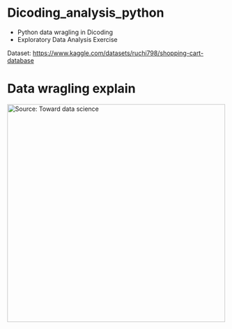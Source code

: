 # Dicoding_analysis_python
- Python data wragling in Dicoding
- Exploratory Data Analysis Exercise

Dataset: https://www.kaggle.com/datasets/ruchi798/shopping-cart-database

# Data wragling explain
<img src="https://miro.medium.com/v2/resize:fit:1400/1*y1WLF1Y7b7n6jCy7gOixBA.png" alt="Source: Toward data science" width="500"/>

